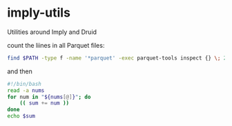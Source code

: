 # imply-utils
Utilities around Imply and Druid

count the liines in all Parquet files:

```bash
find $PATH -type f -name '*parquet' -exec parquet-tools inspect {} \; 2>/dev/null | perl -ne '/num_rows: (\d+)/ && print "$1 "' >linecounts
```

and then

```bash
#!/bin/bash
read -a nums
for num in "${nums[@]}"; do
    (( sum += num ))
done
echo $sum
```
